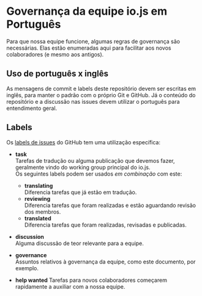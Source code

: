 # Governança da equipe io.js em Português

Para que nossa equipe funcione, algumas regras de governança são necessárias. Elas estão enumeradas aqui para facilitar
aos novos colaboradores (e mesmo aos antigos).

## Uso de português x inglês
As mensagens de commit e labels deste repositório devem ser escritas em inglês, para manter o padrão com o próprio Git e GitHub.
Já o conteúdo do repositório e a discussão nas issues devem utilizar o português para entendimento geral.

## Labels
Os [labels de issues](https://github.com/iojs/iojs-pt/labels) do GitHub tem uma utilização específica:

* __task__  
  Tarefas de tradução ou alguma publicação que devemos fazer, geralmente vindo do working group principal do io.js.  
  Os seguintes labels podem ser usados _em combinação_ com este:
  
  * __translating__  
    Diferencia tarefas que já estão em tradução.
  * __reviewing__  
    Diferencia tarefas que foram realizadas e estão aguardando revisão dos membros.
  * __translated__  
    Diferencia tarefas que foram realizadas, revisadas e publicadas.
    
* __discussion__  
  Alguma discussão de teor relevante para a equipe.
* __governance__  
  Assuntos relativos à governança da equipe, como este documento, por exemplo.
* __help wanted__
  Tarefas para novos colaboradores começarem rapidamente a auxiliar com a nossa equipe.
